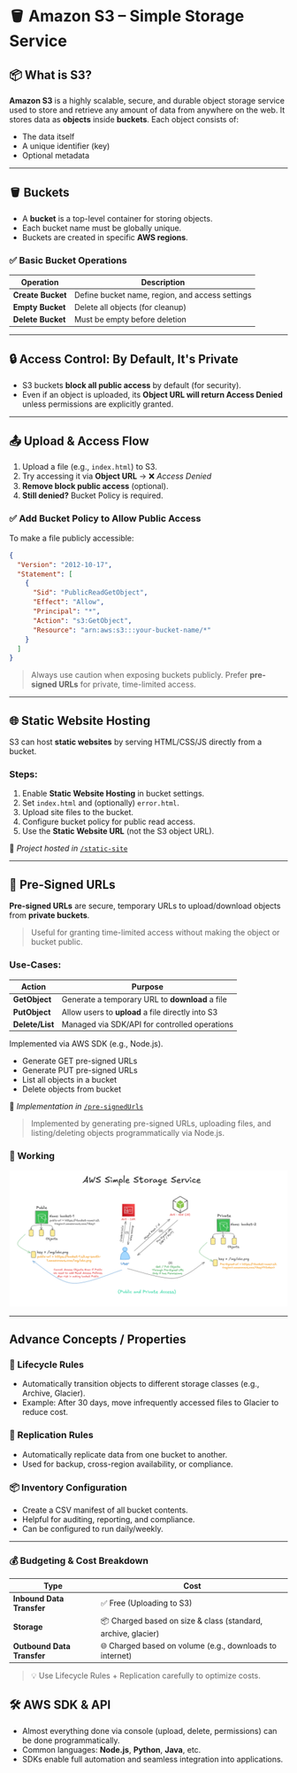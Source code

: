 # 🪣 Amazon S3 – Simple Storage Service

## 📦 What is S3?

**Amazon S3** is a highly scalable, secure, and durable object storage service used to store and retrieve any amount of data from anywhere on the web.
It stores data as **objects** inside **buckets**. Each object consists of:
- The data itself
- A unique identifier (key)
- Optional metadata

---

## 🪣 Buckets

- A **bucket** is a top-level container for storing objects.
- Each bucket name must be globally unique.
- Buckets are created in specific **AWS regions**.

### ✅ Basic Bucket Operations

| Operation         | Description                                     |
| ----------------- | ----------------------------------------------- |
| **Create Bucket** | Define bucket name, region, and access settings |
| **Empty Bucket**  | Delete all objects (for cleanup)                |
| **Delete Bucket** | Must be empty before deletion                   |

---

## 🔒 Access Control: By Default, It's Private

- S3 buckets **block all public access** by default (for security).
- Even if an object is uploaded, its **Object URL will return Access Denied** unless permissions are explicitly granted.

---

## 📤 Upload & Access Flow

1. Upload a file (e.g., `index.html`) to S3.
2. Try accessing it via **Object URL** → ❌ _Access Denied_
3. **Remove block public access** (optional).
4. **Still denied?** Bucket Policy is required.

### ✅ Add Bucket Policy to Allow Public Access
To make a file publicly accessible:

```json
{
  "Version": "2012-10-17",
  "Statement": [
    {
      "Sid": "PublicReadGetObject",
      "Effect": "Allow",
      "Principal": "*",
      "Action": "s3:GetObject",
      "Resource": "arn:aws:s3:::your-bucket-name/*"
    }
  ]
}
```

> Always use caution when exposing buckets publicly. Prefer **pre-signed URLs** for private, time-limited access.

---

## 🌐 Static Website Hosting

S3 can host **static websites** by serving HTML/CSS/JS directly from a bucket.

### Steps:
1. Enable **Static Website Hosting** in bucket settings.
2. Set `index.html` and (optionally) `error.html`.
3. Upload site files to the bucket.
4. Configure bucket policy for public read access.
5. Use the **Static Website URL** (not the S3 object URL).

📁 _Project hosted in_ [`/static-site`](./static-site)

---

## 🔐 Pre-Signed URLs

**Pre-signed URLs** are secure, temporary URLs to upload/download objects from **private buckets**.

> Useful for granting time-limited access without making the object or bucket public.

### Use-Cases:

| Action          | Purpose                                           |
| --------------- | ------------------------------------------------- |
| **GetObject**   | Generate a temporary URL to **download** a file   |
| **PutObject**   | Allow users to **upload** a file directly into S3 |
| **Delete/List** | Managed via SDK/API for controlled operations     |

Implemented via AWS SDK (e.g., Node.js).
- Generate GET pre-signed URLs
- Generate PUT pre-signed URLs
- List all objects in a bucket
- Delete objects from bucket

📁 _Implementation in_ [`/pre-signedUrls`](./pre-signedUrls)
> Implemented by generating pre-signed URLs, uploading files, and listing/deleting objects programmatically via Node.js.

### 🧪 Working

![Public and Private Access](./access.png) 

---
## Advance Concepts / Properties

### 🔁 Lifecycle Rules
- Automatically transition objects to different storage classes (e.g., Archive, Glacier).
- Example: After 30 days, move infrequently accessed files to Glacier to reduce cost.

### 🧬 Replication Rules
- Automatically replicate data from one bucket to another.
- Used for backup, cross-region availability, or compliance.

### 📦 Inventory Configuration
- Create a CSV manifest of all bucket contents.
- Helpful for auditing, reporting, and compliance.
- Can be configured to run daily/weekly.

---

### 💰 Budgeting & Cost Breakdown
| Type                       | Cost                                                         |
| -------------------------- | ------------------------------------------------------------ |
| **Inbound Data Transfer**  | ✅ Free (Uploading to S3)                                     |
| **Storage**                | 📦 Charged based on size & class (standard, archive, glacier) |
| **Outbound Data Transfer** | 🌐 Charged based on volume (e.g., downloads to internet)      |
> 💡 Use Lifecycle Rules + Replication carefully to optimize costs.

## 🛠️ AWS SDK & API

- Almost everything done via console (upload, delete, permissions) can be done programmatically.
- Common languages: **Node.js**, **Python**, **Java**, etc.
- SDKs enable full automation and seamless integration into applications.
